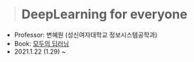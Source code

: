 > # DeepLearning for everyone

- Professor: 변혜원 (성신여자대학교 정보시스템공학과)
- Book: [모두의 딥러닝](https://book.naver.com/bookdb/book_detail.nhn?bid=16215446)
- 2021.1.22 (1.29) ~
